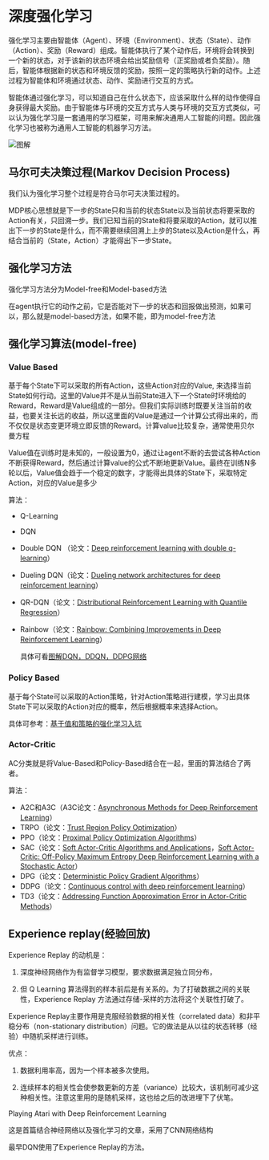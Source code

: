 # 深度强化学习

强化学习主要由智能体（Agent）、环境（Environment）、状态（State）、动作（Action）、奖励（Reward）组成。智能体执行了某个动作后，环境将会转换到一个新的状态，对于该新的状态环境会给出奖励信号（正奖励或者负奖励）。随后，智能体根据新的状态和环境反馈的奖励，按照一定的策略执行新的动作。上述过程为智能体和环境通过状态、动作、奖励进行交互的方式。

智能体通过强化学习，可以知道自己在什么状态下，应该采取什么样的动作使得自身获得最大奖励。由于智能体与环境的交互方式与人类与环境的交互方式类似，可以认为强化学习是一套通用的学习框架，可用来解决通用人工智能的问题。因此强化学习也被称为通用人工智能的机器学习方法。

![图解](https://pic1.zhimg.com/v2-f4b4fd8673a40259439cbef6b233e85c_b.jpg)





## 马尔可夫决策过程(Markov Decision Process)

我们认为强化学习整个过程是符合马尔可夫决策过程的。

MDP核心思想就是下一步的State只和当前的状态State以及当前状态将要采取的Action有关，只回溯一步。我们已知当前的State和将要采取的Action，就可以推出下一步的State是什么，而不需要继续回溯上上步的State以及Action是什么，再结合当前的（State，Action）才能得出下一步State。



## 强化学习方法

强化学习方法分为Model-free和Model-based方法

在agent执行它的动作之前，它是否能对下一步的状态和回报做出预测，如果可以，那么就是model-based方法，如果不能，即为model-free方法

## 强化学习算法(model-free)

### Value Based

基于每个State下可以采取的所有Action，这些Action对应的Value, 来选择当前State如何行动。这里的Value并不是从当前State进入下一个State时环境给的Reward，Reward是Value组成的一部分。但我们实际训练时既要关注当前的收益，也要关注长远的收益，所以这里面的Value是通过一个计算公式得出来的，而不仅仅是状态变更环境立即反馈的Reward。计算value比较复杂，通常使用贝尔曼方程

Value值在训练时是未知的，一般设置为0，通过让agent不断的去尝试各种Action不断获得Reward，然后通过计算value的公式不断地更新Value。最终在训练N多轮以后，Value值会趋于一个稳定的数字，才能得出具体的State下，采取特定Action，对应的Value是多少

算法：

- Q-Learning 

- DQN

- Double DQN （论文：[Deep reinforcement learning with double q-learning](https://link.zhihu.com/?target=https%3A//ojs.aaai.org/index.php/AAAI/article/view/10295)）

- Dueling DQN（论文：[Dueling network architectures for deep reinforcement learning](https://link.zhihu.com/?target=https%3A//arxiv.org/pdf/1511.06581.pdf)）

- QR-DQN（论文：[Distributional Reinforcement Learning with Quantile Regression](https://link.zhihu.com/?target=https%3A//arxiv.org/pdf/1710.10044.pdf)）

- Rainbow（论文：[Rainbow: Combining Improvements in Deep Reinforcement Learning](https://link.zhihu.com/?target=https%3A//arxiv.org/pdf/1710.02298.pdf)）

  具体可看[图解DQN，DDQN，DDPG网络](https://zhuanlan.zhihu.com/p/362076700)

 



### Policy Based

基于每个State可以采取的Action策略，针对Action策略进行建模，学习出具体State下可以采取的Action对应的概率，然后根据概率来选择Action。

具体可参考：[基于值和策略的强化学习入坑 ](https://zhuanlan.zhihu.com/p/54825295)



### Actor-Critic

AC分类就是将Value-Based和Policy-Based结合在一起，里面的算法结合了两者。

算法：

- A2C和A3C（A3C论文：[Asynchronous Methods for Deep Reinforcement Learning](https://link.zhihu.com/?target=https%3A//arxiv.org/pdf/1602.01783.pdf)）
- TRPO（论文：[Trust Region Policy Optimization](https://link.zhihu.com/?target=http%3A//proceedings.mlr.press/v37/schulman15.pdf)）
- PPO（论文：[Proximal Policy Optimization Algorithms](https://link.zhihu.com/?target=https%3A//arxiv.org/pdf/1707.06347.pdf)）
- SAC（论文：[Soft Actor-Critic Algorithms and Applications](https://link.zhihu.com/?target=https%3A//arxiv.org/pdf/1812.05905.pdf)，[Soft Actor-Critic: Off-Policy Maximum Entropy Deep Reinforcement Learning with a Stochastic Actor](https://link.zhihu.com/?target=https%3A//arxiv.org/pdf/1801.01290.pdf)）
- DPG（论文：[Deterministic Policy Gradient Algorithms](https://link.zhihu.com/?target=http%3A//proceedings.mlr.press/v32/silver14.pdf)）
- DDPG（论文：[Continuous control with deep reinforcement learning](https://link.zhihu.com/?target=https%3A//arxiv.org/pdf/1509.02971.pdf%3Fsource%3Dpost_page---------------------------)）
- TD3（论文：[Addressing Function Approximation Error in Actor-Critic Methods](https://link.zhihu.com/?target=https%3A//arxiv.org/pdf/1802.09477.pdf)）









## Experience replay(经验回放)

Experience Replay 的动机是：

1. 深度神经网络作为有监督学习模型，要求数据满足独立同分布，

2. 但 Q Learning 算法得到的样本前后是有关系的。为了打破数据之间的关联性，Experience Replay 方法通过存储-采样的方法将这个关联性打破了。



Experience Replay主要作用是克服经验数据的相关性（correlated data）和非平稳分布（non-stationary distribution）问题。它的做法是从以往的状态转移（经验）中随机采样进行训练。

优点：

1. 数据利用率高，因为一个样本被多次使用。

2. 连续样本的相关性会使参数更新的方差（variance）比较大，该机制可减少这种相关性。注意这里用的是随机采样，这也给之后的改进埋下了伏笔。









 Playing Atari with Deep Reinforcement Learning

这是首篇结合神经网络以及强化学习的文章，采用了CNN网络结构

最早DQN使用了Experience Replay的方法。
